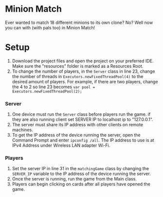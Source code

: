 # Minion Match
Ever wanted to match 18 different minions to its own clone? No? Well now you can with (with pals too) in Minion Match! 

# Setup
1. Download the project files and open the project on your preferred IDE. Make sure the "resources" folder is marked as a Resources Root. 
2. To change the number of players, in the `Server` class in line 23, change the number of threads in `Executors.newFixedThreadPool(4)` to the desired amount of players. 
For example, if there are two players, change the 4 to 2 so line 23 becomes `var pool = Executors.newFixedThreadPool(2);` 

### Server
1. One device must run the `Server` class before players run the game. if they are also running client set SERVER IP to localhost ip to "127.0.0.1". 
2. The server must share its IP address with other clients on remote machines.
3. To get the IP address of the device running the server, open the Command Prompt and enter `ipconfig /all`. The IP address to use is at IPv4 Address under Wireless LAN adapter Wi-Fi.

### Players
1. Set the server IP in line 31 in the `matchingGame` class by changing the `SERVER_IP` variable to the IP address of the device running the server.
2. Once the server is running, run the game from the Main class.
3. Players can begin clicking on cards after all players have opened the game.

